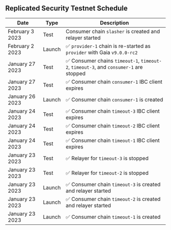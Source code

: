 ## Replicated Security Testnet Schedule

| Date            | Type   | Description                                                                           |
|-----------------|--------|---------------------------------------------------------------------------------------|
| February 3 2023 | Test   | Consumer chain `slasher` is created and relayer started                               |
| February 2 2023 | Launch | ✅ `provider-1` chain is re-started as `provider` with Gaia `v9.0.0-rc2`                 |
| January 27 2023 | Test   | ✅ Consumer chains `timeout-1`, `timeout-2`, `timeout-3`, and `consumer-1` are stopped |
| January 27 2023 | Test   | ✅ Consumer chain `consumer-1` IBC client expires                                      |
| January 26 2023 | Launch | ✅ Consumer chain `consumer-1` is created                                              |
| January 24 2023 | Test   | ✅ Consumer chain `timeout-3` IBC client expires                                       |
| January 24 2023 | Test   | ✅ Consumer chain `timeout-2` IBC client expires                                       |
| January 24 2023 | Test   | ✅ Consumer chain `timeout-1` IBC client expires                                       |
| January 23 2023 | Test   | ✅ Relayer for `timeout-3` is stopped                                                  |
| January 23 2023 | Test   | ✅ Relayer for `timeout-2` is stopped                                                  |
| January 23 2023 | Launch | ✅ Consumer chain `timeout-3` is created and relayer started                           |
| January 23 2023 | Launch | ✅ Consumer chain `timeout-2` is created and relayer started                           |
| January 23 2023 | Launch | ✅ Consumer chain `timeout-1` is created                                               |
